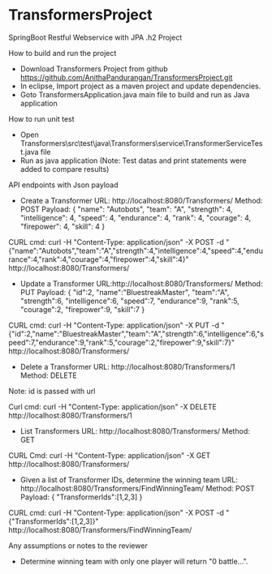 # TransformersProject
SpringBoot Restful Webservice with JPA .h2 Project

How to build and run the project
- Download Transformers Project from github https://github.com/AnithaPandurangan/TransformersProject.git
- In eclipse, Import project as a maven project and update dependencies.
- Goto TransformersApplication.java main file to build and run as Java application

How to run unit test
- Open Transformers\src\test\java\Transformers\service\TransformerServiceTest.java file
- Run as java application (Note: Test datas and print statements were added to compare results)

API endpoints with Json payload
* Create a Transformer
	URL:  http://localhost:8080/Transformers/
	Method: POST
	Payload: 
{
  "name": "Autobots",
  "team": "A",
  "strength": 4,
  "intelligence": 4,
  "speed": 4,
  "endurance": 4,
  "rank": 4,
  "courage": 4,
  "firepower": 4,
  "skill": 4
}
	
CURL cmd:
		curl -H "Content-Type: application/json" -X POST -d "{\"name\":\"Autobots\",\"team\":\"A\",\"strength\":4,\"intelligence\":4,\"speed\":4,\"endurance\":4,\"rank\":4,\"courage\":4,\"firepower\":4,\"skill\":4}" http://localhost:8080/Transformers/

* Update a Transformer
	URL:http://localhost:8080/Transformers/
	Method: PUT
	Payload:
{
"id":2,
"name":"BluestreakMaster",
"team":"A",
"strength":6,
"intelligence":6,
"speed":7,
"endurance":9,
"rank":5,
"courage":2,
"firepower":9,
"skill":7
}

CURL cmd:
	curl -H "Content-Type: application/json" -X PUT -d "{\"id\":2,\"name\":\"BluestreakMaster\",\"team\":\"A\",\"strength\":6,\"intelligence\":6,\"speed\":7,\"endurance\":9,\"rank\":5,\"courage\":2,\"firepower\":9,\"skill\":7}" http://localhost:8080/Transformers/

* Delete a Transformer
	URL: http://localhost:8080/Transformers/1
	Method: DELETE

Note: id is passed with url

Curl cmd:
	curl -H "Content-Type: application/json" -X DELETE  http://localhost:8080/Transformers/1

* List Transformers
	URL: http://localhost:8080/Transformers/
	Method: GET

CURL Cmd:
	curl -H "Content-Type: application/json" -X GET http://localhost:8080/Transformers/

* Given a list of Transformer IDs, determine the winning team
	URL: http://localhost:8080/Transformers/FindWinningTeam/
	Method: POST
	Payload:
{
  "TransformerIds":[1,2,3]
}

CURL cmd:
	curl -H "Content-Type: application/json" -X POST -d "{\"TransformerIds\":[1,2,3]}" http://localhost:8080/Transformers/FindWinningTeam/


Any assumptions or notes to the reviewer

- Determine winning team with only one player 
	will return "0 battle...".
